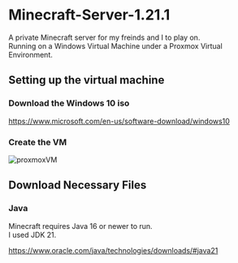 # Minecraft-Server-1.21.1

 A private Minecraft server for my freinds and I to play on.
    <br/>
 Running on a Windows Virtual Machine under a Proxmox Virtual Environment.

 ## Setting up the virtual machine

 ### Download the Windows 10 iso  

https://www.microsoft.com/en-us/software-download/windows10

### Create the VM

   ![proxmoxVM](Minecraft1.21.1\proxmoxVM)
  
  ## Download Necessary Files

  ### Java 

 Minecraft requires Java 16 or newer to run.
    <br/> 
 I used JDK 21. 

 https://www.oracle.com/java/technologies/downloads/#java21
